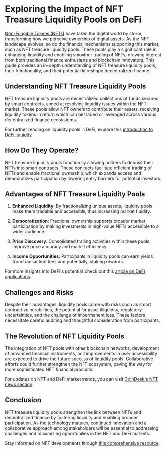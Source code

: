 # Exploring the Impact of NFT Treasure Liquidity Pools on DeFi

[Non-Fungible Tokens (NFTs)](https://en.wikipedia.org/wiki/Non-fungible_token) have taken the digital world by storm, transforming how we perceive ownership of digital assets. As the NFT landscape evolves, so do the financial mechanisms supporting this market, such as NFT treasure liquidity pools. These pools play a significant role in enhancing liquidity and enabling smoother trading of NFTs, drawing interest from both traditional finance enthusiasts and blockchain innovators. This guide provides an in-depth understanding of NFT treasure liquidity pools, their functionality, and their potential to reshape decentralized finance.

## Understanding NFT Treasure Liquidity Pools

NFT treasure liquidity pools are decentralized collections of funds secured by smart contracts, aimed at resolving liquidity issues within the NFT market. These pools allow NFT owners to contribute their assets, receiving liquidity tokens in return which can be traded or leveraged across various decentralized finance ecosystems.

For further reading on liquidity pools in DeFi, explore this [introduction to DeFi liquidity](https://www.coindesk.com/learn/what-are-liquidity-pools-in-decentralized-finance-defi/).

## How Do They Operate?

NFT treasure liquidity pools function by allowing holders to deposit their NFTs into smart contracts. These contracts facilitate efficient trading of NFTs and enable fractional ownership, which expands access and democratizes participation by lowering entry barriers for potential investors.

## Advantages of NFT Treasure Liquidity Pools

1. **Enhanced Liquidity**: By fractionalizing unique assets, liquidity pools make them tradable and accessible, thus increasing market fluidity.

2. **Democratization**: Fractional ownership supports broader market participation by making investments in high-value NFTs accessible to a wider audience.

3. **Price Discovery**: Consolidated trading activities within these pools improve price accuracy and market efficiency.

4. **Income Opportunities**: Participants in liquidity pools can earn yields from transaction fees and potentially, staking rewards.

For more insights into DeFi's potential, check out this [article on DeFi applications](https://www.investopedia.com/decentralized-finance-defi-5113835).

## Challenges and Risks

Despite their advantages, liquidity pools come with risks such as smart contract vulnerabilities, the potential for asset illiquidity, regulatory uncertainties, and the challenge of impermanent loss. These factors necessitate careful auditing and thoughtful consideration from participants.

## The Revolution of NFT Liquidity Pools

The integration of NFT pools with other blockchain networks, development of advanced financial instruments, and improvements in user accessibility are expected to drive the future success of liquidity pools. Collaborative efforts could further strengthen the NFT ecosystem, paving the way for more sophisticated NFT financial products.

For updates on NFT and DeFi market trends, you can visit [CoinDesk's NFT news section](https://www.coindesk.com/tag/nft).

## Conclusion

NFT treasure liquidity pools strengthen the link between NFTs and decentralized finance by fostering liquidity and enabling broader participation. As the technology matures, continued innovation and a collaborative approach among stakeholders will be essential to addressing challenges and maximizing opportunities in the NFT and DeFi markets.

Stay informed on NFT developments through [this comprehensive resource](https://www.theblock.co/nft).